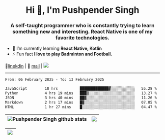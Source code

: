 <h1 align="center">Hi 👋, I'm Pushpender Singh</h1>
<h3 align="center">A self-taught programmer who is constantly trying to learn something new and interesting. React Native is one of my favorite technologies.</h3>

- 🌱 I’m currently learning **React Native, Kotlin**
- ⚡ Fun fact **I love to play Badminton and Football.**

👔[linekdin](https://www.linkedin.com/in/pushpender-singh-240061202/) | 📧 [mail](mailto:pushpendersingh694@gmail.com) | 
<a href="https://github.com/pushpender-singh-ap/pushpender-singh-ap">
    <img src="https://komarev.com/ghpvc/?username=pushpender-singh-ap&style=for-the-badge">
</a>


---

<!--START_SECTION:waka-->

```txt
From: 06 February 2025 - To: 13 February 2025

JavaScript        18 hrs          █████████████▓░░░░░░░░░░░   55.28 %
Python            4 hrs 19 mins   ███▒░░░░░░░░░░░░░░░░░░░░░   13.27 %
JSON              3 hrs 40 mins   ██▓░░░░░░░░░░░░░░░░░░░░░░   11.26 %
Markdown          2 hrs 17 mins   █▓░░░░░░░░░░░░░░░░░░░░░░░   07.05 %
HTML              1 hr 27 mins    █░░░░░░░░░░░░░░░░░░░░░░░░   04.47 %
```

<!--END_SECTION:waka-->


| <a><img align="center" src="https://github-readme-stats-iota-ecru-15.vercel.app/api?username=pushpender-singh-ap&show_icons=true&include_all_commits=true&theme=buefy&hide_border=true" alt="Pushpender Singh github stats" /></a> | <a><img align="center" src="https://github-readme-stats-iota-ecru-15.vercel.app/api/top-langs/?username=pushpender-singh-ap&layout=compact&theme=buefy&hide_border=true" /></a> |
| ------------- | ------------- |

| <a> <img align="left" src="https://github-readme-streak-stats.herokuapp.com/?user=pushpender-singh-ap" /></br> </a> |
| ------------- |
